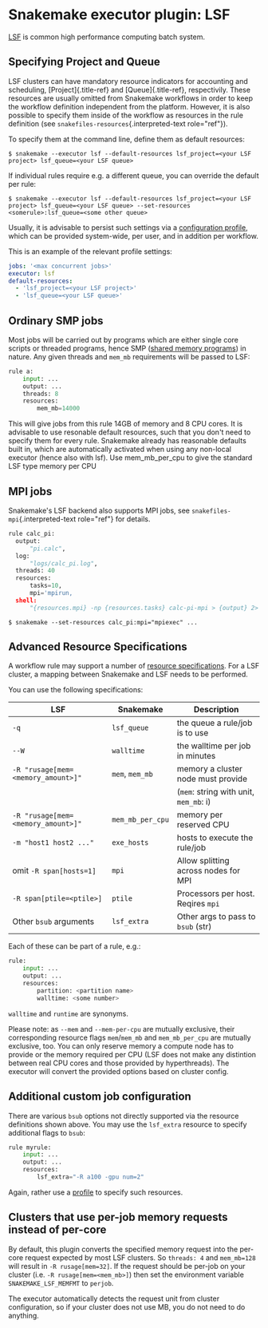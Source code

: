 # Snakemake executor plugin: LSF

[LSF](https://www.ibm.com/docs/en/spectrum-lsf/) is common high performance
computing batch system.

## Specifying Project and Queue

LSF clusters can have mandatory resource indicators for
accounting and scheduling, [Project]{.title-ref} and
[Queue]{.title-ref}, respectivily. These resources are usually
omitted from Snakemake workflows in order to keep the workflow
definition independent from the platform. However, it is also possible
to specify them inside of the workflow as resources in the rule
definition (see `snakefiles-resources`{.interpreted-text role="ref"}).

To specify them at the command line, define them as default resources:

``` console
$ snakemake --executor lsf --default-resources lsf_project=<your LSF project> lsf_queue=<your LSF queue>
```

If individual rules require e.g. a different queue, you can override
the default per rule:

``` console
$ snakemake --executor lsf --default-resources lsf_project=<your LSF project> lsf_queue=<your LSF queue> --set-resources <somerule>:lsf_queue=<some other queue>
```

Usually, it is advisable to persist such settings via a
[configuration profile](https://snakemake.readthedocs.io/en/latest/executing/cli.html#profiles), which
can be provided system-wide, per user, and in addition per workflow.

This is an example of the relevant profile settings:

```yaml
jobs: '<max concurrent jobs>'
executor: lsf
default-resources:
  - 'lsf_project=<your LSF project>'
  - 'lsf_queue=<your LSF queue>'
```

## Ordinary SMP jobs

Most jobs will be carried out by programs which are either single core
scripts or threaded programs, hence SMP ([shared memory
programs](https://en.wikipedia.org/wiki/Shared_memory)) in nature. Any
given threads and `mem_mb` requirements will be passed to LSF:

``` python
rule a:
    input: ...
    output: ...
    threads: 8
    resources:
        mem_mb=14000
```

This will give jobs from this rule 14GB of memory and 8 CPU cores. It is
advisable to use resonable default resources, such that you don\'t need
to specify them for every rule. Snakemake already has reasonable
defaults built in, which are automatically activated when using any non-local executor
(hence also with lsf). Use mem_mb_per_cpu to give the standard LSF type memory per CPU

## MPI jobs

Snakemake\'s LSF backend also supports MPI jobs, see
`snakefiles-mpi`{.interpreted-text role="ref"} for details.

``` python
rule calc_pi:
  output:
      "pi.calc",
  log:
      "logs/calc_pi.log",
  threads: 40
  resources:
      tasks=10,
      mpi='mpirun,
  shell:
      "{resources.mpi} -np {resources.tasks} calc-pi-mpi > {output} 2> {log}"
```

``` console
$ snakemake --set-resources calc_pi:mpi="mpiexec" ...
```

## Advanced Resource Specifications

A workflow rule may support a number of
[resource specifications](https://snakemake.readthedocs.io/en/latest/snakefiles/rules.html#resources).
For a LSF cluster, a mapping between Snakemake and LSF needs to be performed.

You can use the following specifications:

| LSF                                | Snakemake        | Description                            |
|------------------------------------|------------------|----------------------------------------|
| `-q`                               | `lsf_queue`      | the queue a rule/job is to use         |
| `--W`                              | `walltime`       | the walltime per job in minutes        |
| `-R "rusage[mem=<memory_amount>]"` | `mem`, `mem_mb`  | memory a cluster node must provide     |
|                                    |                  | (`mem`: string with unit, `mem_mb`: i) |
| `-R "rusage[mem=<memory_amount>]"` | `mem_mb_per_cpu` | memory per reserved CPU                |
| `-m "host1 host2 ..."`             | `exe_hosts`      | hosts to execute the rule/job          |
| omit `-R span[hosts=1]`            | `mpi`            | Allow splitting across nodes for MPI   |
| `-R span[ptile=<ptile>]`           | `ptile`          | Processors per host. Reqires `mpi`     |
| Other `bsub` arguments             | `lsf_extra`      | Other args to pass to `bsub` (str)     |


Each of these can be part of a rule, e.g.:

``` python
rule:
    input: ...
    output: ...
    resources:
        partition: <partition name>
        walltime: <some number>
```

`walltime` and `runtime` are synonyms.

Please note: as `--mem` and `--mem-per-cpu` are mutually exclusive,
their corresponding resource flags `mem`/`mem_mb` and
`mem_mb_per_cpu` are mutually exclusive, too. You can only reserve
memory a compute node has to provide or the memory required per CPU
(LSF does not make any distintion between real CPU cores and those
provided by hyperthreads). The executor will convert the provided options
based on cluster config.

## Additional custom job configuration

There are various `bsub` options not directly supported via the resource
definitions shown above. You may use the `lsf_extra` resource to specify
additional flags to `bsub`:

``` python
rule myrule:
    input: ...
    output: ...
    resources:
        lsf_extra="-R a100 -gpu num=2"
```

Again, rather use a [profile](https://snakemake.readthedocs.io/en/latest/executing/cli.html#profiles) to specify such resources.

## Clusters that use per-job memory requests instead of per-core

By default, this plugin converts the specified memory request into the per-core request expected by most LSF clusters.
So `threads: 4` and `mem_mb=128` will result in `-R rusage[mem=32]`. If the request should be per-job on your cluster
(i.e. `-R rusage[mem=<mem_mb>]`) then set the environment variable `SNAKEMAKE_LSF_MEMFMT` to `perjob`.

The executor automatically detects the request unit from cluster configuration, so if your cluster does not use MB,
you do not need to do anything.

